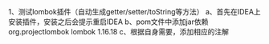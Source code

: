 1、测试lombok插件（自动生成getter/setter/toString等方法）
    a、首先在IDEA上安装插件，安装之后会提示重启IDEA
    b、pom文件中添加jar依赖
        <dependency>
            <groupId>org.projectlombok</groupId>
            <artifactId>lombok</artifactId>
            <version>1.16.18</version>
        </dependency>
    c、根据自身需要，添加相应的注解